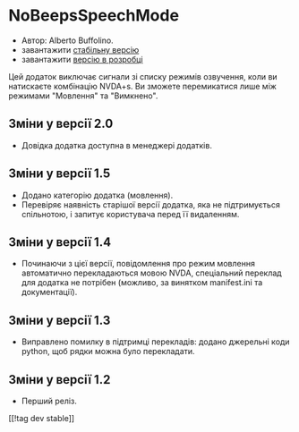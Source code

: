 # NoBeepsSpeechMode #
*	 Автор: Alberto Buffolino.
*	 завантажити [стабільну версію][1]
*	 завантажити [версію в розробці][2]

Цей додаток виключає сигнали зі списку режимів озвучення, коли ви натискаєте
комбінацію NVDA+s. Ви зможете перемикатися лише між режимами "Мовлення" та
"Вимкнено".

## Зміни у версії 2.0 ##
*	 Довідка додатка доступна в менеджері додатків.

## Зміни у версії 1.5 ##
*	 Додано категорію додатка (мовлення).
*	 Перевіряє наявність старішої версії додатка, яка не підтримується
   спільнотою, і запитує користувача перед її видаленням.

## Зміни у версії 1.4 ##
*	 Починаючи з цієї версії, повідомлення про режим мовлення автоматично
   перекладаються мовою NVDA, спеціальний переклад для додатка не потрібен
   (можливо, за винятком manifest.ini та документації).

## Зміни у версії 1.3 ##
*	 Виправлено помилку в підтримці перекладів: додано джерельні коди python,
   щоб рядки можна було перекладати.

## Зміни у версії 1.2 ##
*	 Перший реліз.

[[!tag dev stable]]

[1]: https://www.nvaccess.org/addonStore/legacy?file=noBeepsSpeechMode

[2]: https://www.nvaccess.org/addonStore/legacy?file=noBeepsSpeechMode-dev
